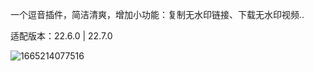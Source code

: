 一个逗音插件，简洁清爽，增加小功能：复制无水印链接、下载无水印视频.. 

适配版本：22.6.0 | 22.7.0

![1665214077516](https://user-images.githubusercontent.com/1235777/194696331-71352820-4ef3-4b44-9305-216e3a861c8e.png)
